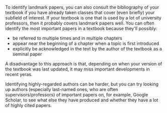 To identify landmark papers, you can also consult the bibliography of your textbook if you have already taken classes that cover (even briefly) your subfield of interest. 
If your textbook is one that is used by a lot of university professors, then it probably covers landmark papers well. 
You can often identify the most important papers in a textbook because they'll possibly:

* be referred to multiple times and in multiple chapters
* appear near the beginning of a chapter when a topic is first introduced
* explicitly be acknowledged in the text by the author of the textbook as a seminal paper

A disadvantage to this approach is that, depending on when your version of the textbook was last updated, it may miss important developments in recent yeras.

Identifying highly-regarded authors can be harder, but you can try looking up authors (especially last-named ones, who are often supervisors/professors) of important papers on, for example, Google Scholar, to see what else they have produced and whether they have a lot of highly cited papers.
